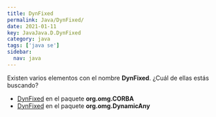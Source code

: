 ```yaml
---
title: DynFixed
permalink: Java/DynFixed/
date: 2021-01-11
key: JavaJava.D.DynFixed
category: java
tags: ['java se']
sidebar: 
  nav: java
---
```


Existen varios elementos con el nombre **DynFixed**. ¿Cuál de ellas estás buscando?
<ul>
<li><a href="/Java/DynFixed-org-omg-CORBA/">DynFixed</a> en el paquete <strong>org.omg.CORBA</strong></li>
<li><a href="/Java/DynFixed-org-omg-DynamicAny/">DynFixed</a> en el paquete <strong>org.omg.DynamicAny</strong></li>
<ul>
